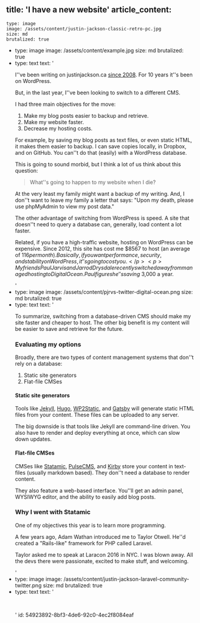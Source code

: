 title: 'I have a new website'
article_content:
  -
    type: image
    image: /assets/content/justin-jackson-classic-retro-pc.jpg
    size: md
    brutalized: true
  -
    type: image
    image: /assets/content/example.jpg
    size: md
    brutalized: true
  -
    type: text
    text: '<p>I''ve been writing on justinjackson.ca&nbsp;<a href="https://web.archive.org/web/20140208000149/http://justinjackson.ca/hello-world/">since 2008</a>. For 10 years it''s been on WordPress.</p><p>But, in the last year, I''ve been looking to switch to a different CMS.</p><p>I had three main objectives for the move:</p><p></p><ol><li>Make my&nbsp;blog posts easier to backup and retrieve.<br></li><li>Make my website faster.</li><li>Decrease my hosting costs.</li></ol><p>For example, by saving my&nbsp;blog posts as text files, or even static HTML, it makes them easier to backup. I can save copies locally, in Dropbox, and on GitHub. You can''t do that (easily) with a WordPress database.<br></p><p>This is going to sound morbid, but I think a lot of us think about this question:</p><blockquote>What''s going to happen to my website when I die?</blockquote><p>At the very least my family might want a backup of my writing. And, I don''t want to leave my family a letter that says: "Upon my death, please use&nbsp;phpMyAdmin to view my post data."</p><p>The other advantage of switching from WordPress&nbsp;is speed. A site that doesn''t need to query a database can, generally, load content a lot faster.</p><p>Related, if you have a high-traffic website, hosting on WordPress can be expensive. Since 2012, this site has cost me&nbsp;$8567 to host (an average of $116 per month). Basically, if you want performance, security, and stability on WordPress, it''s going to cost you.</p><p>My friends Paul Jarvis and Jarrod Drysdale recently switched away from managed hosting to Digital Ocean. Paul figures he''s saving ~$3,000 a year.</p>'
  -
    type: image
    image: /assets/content/pjrvs-twitter-digital-ocean.png
    size: md
    brutalized: true
  -
    type: text
    text: '<p>To summarize, switching from a database-driven CMS should make my site faster and cheaper to host. The other big benefit is my content will be easier to save and retrieve for the future.</p><h3>Evaluating my options</h3><p>Broadly, there are two types of content management systems that don''t rely on a database:</p><ol><li>Static site generators<br></li><li>Flat-file CMSes</li></ol><h4>Static site generators</h4><p>Tools like <a href="https://jekyllrb.com/">Jekyll</a>, <a href="https://gohugo.io/">Hugo</a>, <a href="https://wp2static.com/">WP2Static</a>, and <a href="https://www.gatsbyjs.org/">Gatsby</a> will generate static HTML files from your content. These files can be uploaded to any server.</p><p>The big downside is that tools like Jekyll are command-line driven. You also have to render and deploy everything at once, which can slow down updates.</p><h4>Flat-file CMSes</h4><p>CMSes like <a href="https://statamic.com/">Statamic</a>, <a href="https://www.pulsecms.com/">PulseCMS</a>, and <a href="https://getkirby.com/">Kirby</a>&nbsp;store your content in text-files (usually markdown based). They don''t need a database to render content.</p><p>They also feature a web-based interface. You''ll get an admin panel, WYSIWYG editor, and the ability to easily add blog posts.</p><h3>Why I went with Statamic</h3><p>One of my objectives this year is to learn more programming.</p><p>A few years ago, Adam Wathan introduced me to Taylor Otwell. He''d created a "Rails-like" framework for PHP called Laravel.</p><p>Taylor asked me to speak at Laracon 2016 in NYC. I was blown away. All the devs there were passionate, excited to make stuff, and welcoming.</p>'
  -
    type: image
    image: /assets/content/justin-jackson-laravel-community-twitter.png
    size: md
    brutalized: true
  -
    type: text
    text: '<p><br></p>'
id: 54923892-8bf3-4de6-92c0-4ec2f8084eaf

